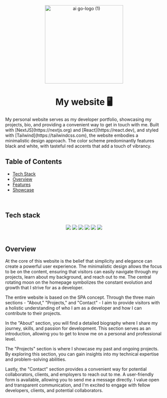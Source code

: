 <div align="center">
  <img width="250" alt="ai go-logo (1)" src="https://github.com/salvatorequagliariello/personal-website/assets/109867120/0ec4882b-5abe-4e49-8c1d-cf3e8f2c23f3"> 
</div>
<h1 align="center">
  My website  🖥️
</h1>
My personal website serves as my developer portfolio, showcasing my projects, bio, and providing a convenient way to get in touch with me. Built with [NextJS](https://nextjs.org) and [React](https://react.dev), and styled with [Tailwind](https://tailwindcss.com), the website embodies a minimalistic design approach. The color scheme predominantly features black and white, with tasteful red accents that add a touch of vibrancy.

<br>

## Table of Contents  
-  [Tech Stack](https://github.com/salvatorequagliariello/uchat-app/blob/main/README.md#tech-stack)
-  [Overview](https://github.com/salvatorequagliariello/uchat-app/blob/main/README.md#overview)
-  [Features](https://github.com/salvatorequagliariello/uchat-app/blob/main/README.md#overview)
-  [Showcase](https://github.com/salvatorequagliariello/uchat-app/blob/main/README.md#showcase)

<br>

## Tech stack
<div align="center"> 
  <img src="https://img.shields.io/badge/JavaScript-323330?style=for-the-badge&logo=javascript&logoColor=F7DF1E">
  <img src="https://img.shields.io/badge/React-20232A?style=for-the-badge&logo=react&logoColor=61DAFB"> 
  <img src="https://img.shields.io/badge/next%20js-000000?style=for-the-badge&logo=nextdotjs&logoColor=white">
  <img src="https://img.shields.io/badge/Tailwind_CSS-38B2AC?style=for-the-badge&logo=tailwind-css&logoColor=white">
  <img src="https://img.shields.io/badge/Vercel-000000?style=for-the-badge&logo=vercel&logoColor=white">
  <img src="https://img.shields.io/badge/VSCode-0078D4?style=for-the-badge&logo=visual%20studio%20code&logoColor=white">
</div>

<br>

## Overview
At the core of this website is the belief that simplicity and elegance can create a powerful user experience. The minimalistic design allows the focus to be on the content, ensuring that visitors can easily navigate through my projects, learn about my background, and reach out to me. The central rotating moon on the homepage symbolizes the constant evolution and growth that I strive for as a developer.

The entire website is based on the SPA concept. Through the three main sections - "About," "Projects," and "Contact" - I aim to provide visitors with a holistic understanding of who I am as a developer and how I can contribute to their projects. 

In the "About" section, you will find a detailed biography where I share my journey, skills, and passion for development. This section serves as an introduction, allowing you to get to know me on a personal and professional level.

The "Projects" section is where I showcase my past and ongoing projects. By exploring this section, you can gain insights into my technical expertise and problem-solving abilities.

Lastly, the "Contact" section provides a convenient way for potential collaborators, clients, and employers to reach out to me. A user-friendly form is available, allowing you to send me a message directly. I value open and transparent communication, and I'm excited to engage with fellow developers, clients, and potential collaborators.

<br>
